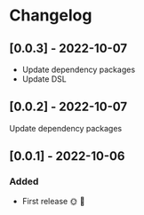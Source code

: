 # Changelog

## [0.0.3] - 2022-10-07

- Update dependency packages
- Update DSL

## [0.0.2] - 2022-10-07

Update dependency packages

## [0.0.1] - 2022-10-06

### Added
* First release 🌞 🚀
